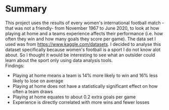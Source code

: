 # Summary
This project uses the results of every women's international football match -that was not a friendly- from November 1967 to June 2020, to look at how playing at home and a teams 
experience affects their performance (i.e. how often they win and how many goals they score per game). The data set I used was from https://www.kaggle.com/datasets. I decided
to analyse this dataset specifically because women's football is a sport I do not know alot about. So I thought it would be interesting to see what an outsider could learn about
the sport only using data analysis tools. \
Findings:
* Playing at home means a team is 14% more likely to win and 16% less likely to lose on average
* Playing at home does not have a statistically significant effect on how often a team draws
* Playing at home equates to about 0.2 extra goals per game
* Experience is directly correlated with more wins and fewer losses
